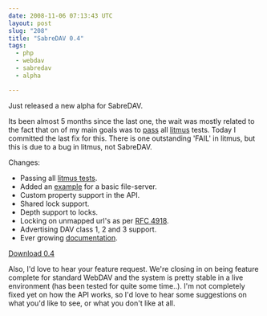```yaml
---
date: 2008-11-06 07:13:43 UTC
layout: post
slug: "208"
title: "SabreDAV 0.4"
tags:
  - php
  - webdav
  - sabredav
  - alpha

---
```

Just released a new alpha for SabreDAV.

Its been almost 5 months since the last one, the wait was mostly related to the
fact that on of my main goals was to [pass][1] all [litmus][2] tests. Today I
committed the last fix for this. There is one outstanding 'FAIL' in litmus,
but this is due to a bug in litmus, not SabreDAV.

Changes:

* Passing all [litmus tests][1].
* Added an [example][3] for a basic file-server.
* Custom property support in the API.
* Shared lock support.
* Depth support to locks.
* Locking on unmapped url's as per [RFC 4918][4].
* Advertising DAV class 1, 2 and 3 support.
* Ever growing [documentation][5].

[Download 0.4][6]

Also, I'd love to hear your feature request. We're closing in on being feature
complete for standard WebDAV and the system is pretty stable in a live
environment (has been tested for quite some time..). I'm not completely fixed
yet on how the API works, so I'd love to hear some suggestions on what you'd
like to see, or what you don't like at all.

[1]: http://sabre.io/dav/litmus/
[2]: http://www.webdav.org/neon/litmus/
[3]: https://github.com/fruux/sabre-dav/blob/master/examples/fileserver.php
[4]: http://www.ietf.org/rfc/rfc4918.txt
[5]: http://sabre.io/dav/
[6]: https://github.com/fruux/sabre-dav/releases/
